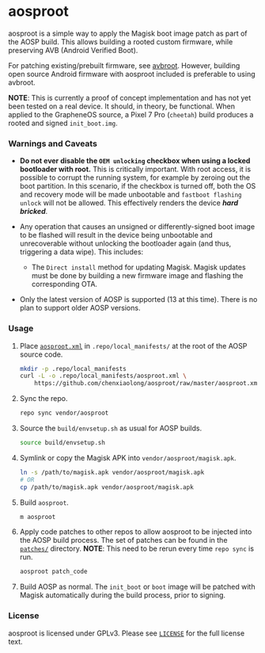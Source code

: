 # aosproot

aosproot is a simple way to apply the Magisk boot image patch as part of the AOSP build. This allows building a rooted custom firmware, while preserving AVB (Android Verified Boot).

For patching existing/prebuilt firmware, see [avbroot](https://github.com/chenxiaolong/avbroot). However, building open source Android firmware with aosproot included is preferable to using avbroot.

**NOTE**: This is currently a proof of concept implementation and has not yet been tested on a real device. It should, in theory, be functional. When applied to the GrapheneOS source, a Pixel 7 Pro (`cheetah`) build produces a rooted and signed `init_boot.img`.

### Warnings and Caveats

* **Do not ever disable the `OEM unlocking` checkbox when using a locked bootloader with root.** This is critically important. With root access, it is possible to corrupt the running system, for example by zeroing out the boot partition. In this scenario, if the checkbox is turned off, both the OS and recovery mode will be made unbootable and `fastboot flashing unlock` will not be allowed. This effectively renders the device **_hard bricked_**.

* Any operation that causes an unsigned or differently-signed boot image to be flashed will result in the device being unbootable and unrecoverable without unlocking the bootloader again (and thus, triggering a data wipe). This includes:

    * The `Direct install` method for updating Magisk. Magisk updates must be done by building a new firmware image and flashing the corresponding OTA.

* Only the latest version of AOSP is supported (13 at this time). There is no plan to support older AOSP versions.

### Usage

1. Place [`aosproot.xml`](./aosproot.xml) in `.repo/local_manifests/` at the root of the AOSP source code.

    ```bash
    mkdir -p .repo/local_manifests
    curl -L -o .repo/local_manifests/aosproot.xml \
        https://github.com/chenxiaolong/aosproot/raw/master/aosproot.xml
    ```

2. Sync the repo.

    ```bash
    repo sync vendor/aosproot
    ```

3. Source the `build/envsetup.sh` as usual for AOSP builds.

    ```bash
    source build/envsetup.sh
    ```

4. Symlink or copy the Magisk APK into `vendor/aosproot/magisk.apk`.

    ```bash
    ln -s /path/to/magisk.apk vendor/aosproot/magisk.apk
    # OR
    cp /path/to/magisk.apk vendor/aosproot/magisk.apk
    ```

5. Build `aosproot`.

    ```bash
    m aosproot
    ```

6. Apply code patches to other repos to allow aosproot to be injected into the AOSP build process. The set of patches can be found in the [`patches/`](./patches) directory. **NOTE**: This need to be rerun every time `repo sync` is run.

    ```bash
    aosproot patch_code
    ```

7. Build AOSP as normal. The `init_boot` or `boot` image will be patched with Magisk automatically during the build process, prior to signing.

### License

aosproot is licensed under GPLv3. Please see [`LICENSE`](./LICENSE) for the full license text.
